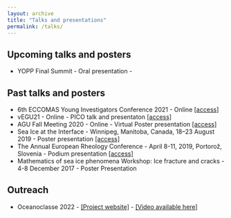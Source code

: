 ```yaml
---
layout: archive
title: "Talks and presentations"
permalink: /talks/
---
```


## Upcoming talks and posters

- YOPP Final Summit - Oral presentation - 

## Past talks and posters

- 6th ECCOMAS Young Investigators Conference 2021 - Online [[access]](https://epic.awi.de/id/eprint/54346/)
- vEGU21 - Online - PICO talk and presentaton [[access]](https://doi.org/10.5194/egusphere-egu21-1373)
- AGU Fall Meeting 2020 - Online - Virtual Poster presentation [[access]](https://doi.org/10.1002/essoar.10506018.1)
- Sea Ice at the Interface - Winnipeg, Manitoba, Canada, 18–23 August 2019 - Poster presentation [[access]](http://hdl.handle.net/10013/epic.25b0b323-4ebc-461b-8022-6414c1829d8b)
- The Annual European Rheology Conference - April 8-11, 2019, Portorož, Slovenia - Podium presentation [[access]](http://hdl.handle.net/10013/epic.86fe14ea-0722-49cc-9455-7fcbbd07ad01)
- Mathematics of sea ice phenomena Workshop: Ice fracture and cracks - 4-8 December 2017 - Poster Presentation

## Outreach
- Oceanoclasse 2022 - [[Project website]](https://oceanoclasse.wixsite.com/semaineocean/édition-2022-3) - [[Video available here]](https://www.youtube.com/watch?v=0lXpwilT-sE)
